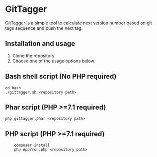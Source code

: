 # GitTagger

GitTagger is a simple tool to calculate next version number based on git tags sequence and push the next tag.

## Installation and usage

1. Clone the repository
2. Choose one of the usage options below

## Bash shell script (No PHP required)

    cd bash
    ./gittagger.sh <repository path>

## Phar script (PHP >=7.1 required)

    php gittagger.phar <repository path>

## PHP script (PHP >=7.1 required)

```
    composer install
    php App/run.php <repository path>
